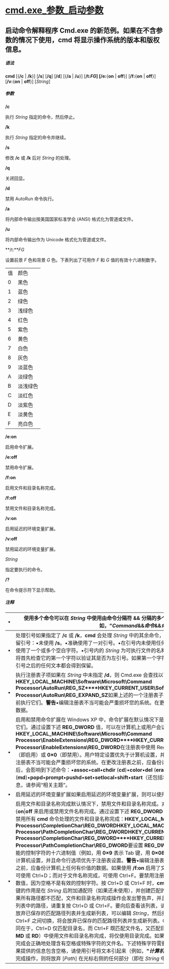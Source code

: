# [cmd.exe_参数_启动参数](https://www.cnblogs.com/TsengYuen/archive/2011/02/10/1951004.html)

## 启动命令解释程序 Cmd.exe 的新范例。如果在不含参数的情况下使用，**cmd** 将显示操作系统的版本和版权信息。

##### 语法

**cmd** [{**/c** | **/k**}] [**/s**] [**/q**] [**/d**] [{**/a** | **/u**}] [**/t:***FG*] [**/e:**{**on** | **off**}] [**/f:**{**on** | **off**}] [**/v:**{**on** | **off**}] [*String*]

##### 参数

**/c**

执行 *String* 指定的命令，然后停止。

**/k**

执行 *String* 指定的命令并继续。

**/s**

修改 **/c** 或 **/k** 后对 *String* 的处理。

**/q**

关闭回显。

**/d**

禁用 AutoRun 命令执行。

**/a**

将内部命令输出按美国国家标准学会 (ANSI) 格式化为管道或文件。

**/u**

将内部命令输出作为 Unicode 格式化为管道或文件。

**/t:***FG*

设置前景 *F* 色和背景 *G* 色。下表列出了可用作 *F* 和 *G* 值的有效十六进制数字。

|      |          |
| ---- | -------- |
| 值   | 颜色     |
| 0    | 黑色     |
| 1    | 蓝色     |
| 2    | 绿色     |
| 3    | 浅绿色   |
| 4    | 红色     |
| 5    | 紫色     |
| 6    | 黄色     |
| 7    | 白色     |
| 8    | 灰色     |
| 9    | 淡蓝色   |
| A    | 淡绿色   |
| B    | 淡浅绿色 |
| C    | 淡红色   |
| D    | 淡紫色   |
| E    | 淡黄色   |
| F    | 亮白色   |

**/e:on**

启用命令扩展。

**/e:off**

禁用命令扩展。

**/f:on**

启用文件和目录名称完成。

**/f:off**

禁用文件和目录名称完成。

**/v:on**

启用延迟的环境变量扩展。

**/v:off**

禁用延迟的环境变量扩展。

*String*

指定要执行的命令。

**/?**

在命令提示符下显示帮助。

##### 注释

| •    | 使用多个命令可以在 *String* 中使用由命令分隔符 **&&** 分隔的多个命令，但这些命令必须用引号括起来（例如，**"***Command***&&***命令***&&***命令***"**）。 |
| ---- | ------------------------------------------------------------ |
| •    | 处理引号如果指定了 **/c** 或 **/k**，**cmd** 会处理 *String* 中的其余命令，并且只有在满足下述所有条件的情况下，才保留引号：•未使用 **/s**。•准确使用了一对引号。•在引号内未使用任何特殊字符（例如：&<>( ) @ ^ \|）。•在引号内使用了一个或多个空白字符。•引号内的 *String* 为可执行文件的名称。如果上述条件不能满足，则处理 *String* 时将首先检查它的第一个字符以验证其是否为左引号。如果第一个字符是左引号，则它会与右引号分离开。跟在右引号之后的任何文本都会得到保留。 |
| •    | 执行注册表子项如果在 *String* 中未指定 **/d**，则 Cmd.exe 会查找以下注册表子项：**HKEY_LOCAL_MACHINE\Software\Microsoft\Command Processor\AutoRun\REG_SZ****HKEY_CURRENT_USER\Software\Microsoft\Command Processor\AutoRun\REG_EXPAND_SZ**如果上述的一个注册表子项或两个都存在，则会在执行所有其他变量之前执行它们。**警告**•编辑注册表不当可能会严重损坏您的系统。在更改注册表之前，应备份计算机上任何有价值的数据。 |
| •    | 启用和禁用命令扩展在 Windows XP 中，命令扩展在默认情况下是启用的。对于特定进程，可使用 **/e:off** 禁用它们。通过设置下述 **REG_DWORD** 值，可以在计算机上或用户会话中启用或禁用所有 **cmd** 命令行选项的扩展：**HKEY_LOCAL_MACHINE\Software\Microsoft\Command Processor\EnableExtensions\REG_DWORD****HKEY_CURRENT_USER\Software\Microsoft\Command Processor\EnableExtensions\REG_DWORD**在注册表中使用 Regedit.exe 可以将 **REG_DWORD** 值设为 **0×1**（即启用）或 **0×0**（即禁用）。用户特定设置优先于计算机设置，并且命令行选项优先于注册表设置。**警告**•编辑注册表不当可能会严重损坏您的系统。在更改注册表之前，应备份计算机上任何有价值的数据。启用命令扩展后，会影响到下述命令：•**assoc**•**call**•**chdir** (**cd**)•**color**•**del** (**erase**)•**endlocal**•**for**•**ftype**•**goto**•**if**•**mkdir** (**md**)•**popd**•**prompt**•**pushd**•**set**•**setlocal**•**shift**•**start**（还包括将更改外部命令过程）有关这些命令的详细信息，请参阅“相关主题”。 |
| •    | 启用延迟的环境变量扩展如果启用延迟的环境变量扩展，则可以使用感叹号字符来替代运行时的环境变量值。 |
| •    | 启用文件和目录名称完成默认情况下，禁用文件和目录名称完成。对于特定的 **cmd** 命令处理，可以通过 **/f:**{**on**\|**off** 来启用或禁用文件名称完成。通过设置下述 **REG_DWORD** 值，可以在计算机上或用户登录会话中启用或禁用所有 **cmd** 命令处理的文件和目录名称完成：**HKEY_LOCAL_MACHINE\Software\Microsoft\Command Processor\CompletionChar\REG_DWORD****HKEY_LOCAL_MACHINE\Software\Microsoft\Command Processor\PathCompletionChar\REG_DWORD****HKEY_CURRENT_USER\Software\Microsoft\Command Processor\CompletionChar\REG_DWORD****HKEY_CURRENT_USER\Software\Microsoft\Command Processor\PathCompletionChar\REG_DWORD**要设置 **REG_DWORD** 值，请运行 Regedit.exe 并使用特定功能的控制字符的十六进制值（例如，用 **0×9** 表示 Tab 键，用 **0×08** 表示 BackSpace 键）。用户特定设置优先于计算机设置，并且命令行选项优先于注册表设置。**警告**•编辑注册表不当可能会严重损坏您的系统。在更改注册表之前，应备份计算机上任何有价值的数据。如果使用 **/f:on** 启用了文件和目录名称完成，则对于目录名称完成，可使用 Ctrl+D；而对于文件名称完成，可使用 Ctrl+F。要禁用注册表中特定的完成字符，请使用空格 [**0×20**] 的数值，因为空格不是有效的控制字符。按 Ctrl+D 或 Ctrl+F 时，**cmd** 会处理文件和目录名称完成操作。这些组合键的作用是在 *String* 后附加通配符（如果还未使用），并创建匹配的路径列表，然后显示第一个匹配的路径。如果所有路径都不匹配，文件和目录名称完成操作会发出警告声，并且不更改所显示的内容。要逐个查看匹配路径列表中的路径，请重复按 Ctrl+D 或 Ctrl+F。要向后查看该列表，请在按 Shift 键的同时按 Ctrl+D 或 Ctrl+F。要放弃已保存的匹配路径列表并生成新列表，可以编辑 *String*，然后按 Ctrl+D 或 Ctrl+F。如果在 Ctrl+D 和 Ctrl+F 之间切换，将会放弃已保存的匹配路径列表并生成新列表。Ctrl+D 组合键与 Ctrl+F 组合键之间唯一的不同在于，Ctrl+D 仅匹配目录名，而 Ctrl+F 既匹配文件名，又匹配目录名。如果在任何内部目录命令（即 **CD**、**MD** 或 **RD**）中使用文件和目录名称完成，将仅使用目录完成。如果将匹配路径置于引号之中，则文件和目录名称完成会正确地处理含有空格或特殊字符的文件名。下述特殊字符需要有引号：& < > [ ] { } ^ = ; ! ' + , ` ~ [空格]如果提供的信息包含空格，请使用引号将文本引起来（例如，**"***计算机名***"**）。如果从 *String* 内处理文件和目录名称完成操作，则将放弃 [*Path*] 在光标右侧的任何部分（即在 *String* 中处理完成操作的位置）。 |